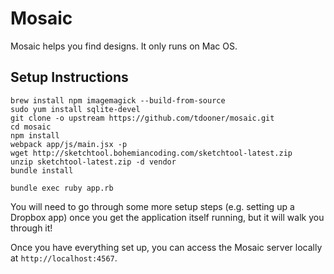 Mosaic
=================================================================

Mosaic helps you find designs. It only runs on Mac OS.

## Setup Instructions

```
brew install npm imagemagick --build-from-source
sudo yum install sqlite-devel
git clone -o upstream https://github.com/tdooner/mosaic.git
cd mosaic
npm install
webpack app/js/main.jsx -p
wget http://sketchtool.bohemiancoding.com/sketchtool-latest.zip
unzip sketchtool-latest.zip -d vendor
bundle install

bundle exec ruby app.rb
```

You will need to go through some more setup steps (e.g. setting up a Dropbox
app) once you get the application itself running, but it will walk you through
it!

Once you have everything set up, you can access the Mosaic server locally at
`http://localhost:4567`.
